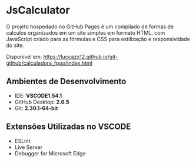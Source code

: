 # JsCalculator
O projeto hospedado no GitHub Pages é um compilado de formas de calculos organizados em um site simples em formato HTML, com JavaScript criado para as fórmulas e CSS para estilização e responsividade do síte.

Disponível em: https://luccazx12.github.io/git-github/calculadora_fpoo/index.html

## **Ambientes de Desenvolvimento**

* IDE:    **VSCODE1.54.1**
* GitHub Desktop: **2.6.5**
* Git: **2.30.1-64-bit**

## Extensões Utilizadas no VSCODE

* ESLint
* Live Server
* Debugger for Microsoft Edge
